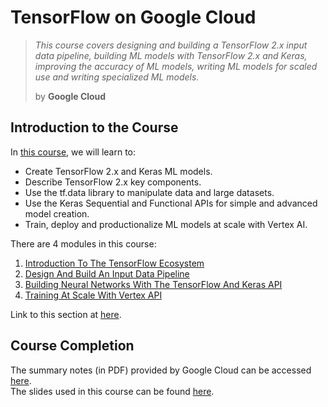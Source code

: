 # TensorFlow on Google Cloud

> *This course covers designing and building a TensorFlow 2.x input data pipeline, building ML models with TensorFlow 2.x and Keras, improving the accuracy of ML models, writing ML models for scaled use and writing specialized ML models.*
>
> by **Google Cloud**

## Introduction to the Course

In [this course](https://www.cloudskillsboost.google/course_templates/12), we will learn to:

* Create TensorFlow 2.x and Keras ML models.
* Describe TensorFlow 2.x key components.
* Use the tf.data library to manipulate data and large datasets.
* Use the Keras Sequential and Functional APIs for simple and advanced model creation.
* Train, deploy and productionalize ML models at scale with Vertex AI.

There are 4 modules in this course:

1. [Introduction To The TensorFlow Ecosystem](https://github.com/LimJY03/GoogleCloudSkillsBoost/blob/main/TensorFlow%20on%20Google%20Cloud/Module_01.md)
2. [Design And Build An Input Data Pipeline](https://github.com/LimJY03/GoogleCloudSkillsBoost/blob/main/TensorFlow%20on%20Google%20Cloud/Module_02.md)
3. [Building Neural Networks With The TensorFlow And Keras API](https://github.com/LimJY03/GoogleCloudSkillsBoost/blob/main/TensorFlow%20on%20Google%20Cloud/Module_03.md)
4. [Training At Scale With Vertex API](https://github.com/LimJY03/GoogleCloudSkillsBoost/blob/main/TensorFlow%20on%20Google%20Cloud/Module_04.md)

Link to this section at [here](https://youtu.be/rDxQ849LGGI).

## Course Completion

The summary notes (in PDF) provided by Google Cloud can be accessed [here](https://github.com/LimJY03/GoogleCloudSkillsBoost/blob/main/TensorFlow%20on%20Google%20Cloud/Course%20Summary%20Notes.pdf).
<br>The slides used in this course can be found [here](https://storage.googleapis.com/qwiklabs-website-us-east1-8d652bde11fb/jqqeewwlp79j44jvwqdy8n5g5x3n?GoogleAccessId=gke-cluster%40qwiklabs-website-prod.iam.gserviceaccount.com&Expires=1656295470&Signature=Td1k7gwLjG3N%2FqQgq8LvEa7YssSA1Pma2BPgTlkdT0qUmY%2BZcvmY4HkxUN7VtCT2BJAVlBmO7m3EGsys4ZlEa7FqfJlXUnZzj8khqnKA%2FxQVOL0Rii9d20eYKDleG4XogS8sJGD3BzQ1%2Bm9svBLeCAYauzCZZDEJghlsZJosKyB33Uf3Kc8FlodbMMd6EeJI0KUzxW96jd%2BCz1FosP%2Bt3kwQ8bNwaF7DN2ztOvMv6ThSSOHvKkxYjjpnZkh5AxqWCBgXuGTrhAlRgMAUT%2FrPfj306HuaEGwDar8pqxSSQcpjTG3xqbIahNEpuSWN37GnCCdHhb1aplJwaSSLi6TZQQ%3D%3D&response-content-disposition=inline%3B+filename%3D%22slides.pdf.en%22%3B+filename%2A%3DUTF-8%27%27slides.pdf.en&response-content-type=application%2Fpdf).